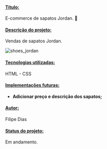 #### <u>Título:</u> 

E-commerce de sapatos Jordan. **👟**



#### <u>Descrição do projeto:</u>

Vendas de sapatos Jordan.


![shoes_jordan](https://user-images.githubusercontent.com/97606816/188038446-253ad96e-f847-4eaf-bb27-784dae1e4384.jpeg)



#### <u>Tecnologias utilizadas:</u>

HTML - CSS



#### <u>Implementações futuras:</u>

- **Adicionar preço e descrição dos sapatos;**


#### <u>Autor:</u> 

Filipe Dias


#### <u>Status do projeto:</u>

Em andamento.

